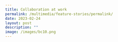 ```yaml
---
title: Collaboration at work
permalink: /multimedia/feature-stories/permalink/
date: 2023-02-24
layout: post
description: ""
image: /images/bc10.png
---
```

